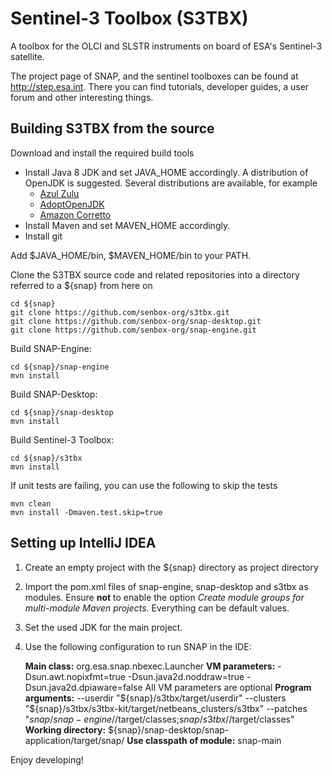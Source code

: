 Sentinel-3 Toolbox (S3TBX)
==========================

A toolbox for the OLCI and SLSTR instruments on board of ESA's Sentinel-3 satellite.

The project page of SNAP, and the sentinel toolboxes can be found at http://step.esa.int. 
There you can find tutorials, developer guides, a user forum and other interesting things.


Building S3TBX from the source
------------------------------

Download and install the required build tools

* Install Java 8 JDK and set JAVA_HOME accordingly. A distribution of OpenJDK is suggested. 
Several distributions are available, for example
  * [Azul Zulu](https://www.azul.com/downloads/zulu-community)  
  * [AdoptOpenJDK](https://adoptopenjdk.net)   
  * [Amazon Corretto](https://aws.amazon.com/de/corretto)	  
* Install Maven and set MAVEN_HOME accordingly. 
* Install git

Add $JAVA_HOME/bin, $MAVEN_HOME/bin to your PATH.

Clone the S3TBX source code and related repositories into a directory referred to a ${snap} from here on

    cd ${snap}
    git clone https://github.com/senbox-org/s3tbx.git
    git clone https://github.com/senbox-org/snap-desktop.git
    git clone https://github.com/senbox-org/snap-engine.git
    
Build SNAP-Engine:

    cd ${snap}/snap-engine
    mvn install

Build SNAP-Desktop:

    cd ${snap}/snap-desktop
    mvn install

Build Sentinel-3 Toolbox:

    cd ${snap}/s3tbx
    mvn install
   
If unit tests are failing, you can use the following to skip the tests
   
    mvn clean
    mvn install -Dmaven.test.skip=true
	
Setting up IntelliJ IDEA
------------------------

1. Create an empty project with the ${snap} directory as project directory

2. Import the pom.xml files of snap-engine, snap-desktop and s3tbx as modules. Ensure **not** to enable
the option *Create module groups for multi-module Maven projects*. Everything can be default values.

3. Set the used JDK for the main project.

4. Use the following configuration to run SNAP in the IDE:

    **Main class:** org.esa.snap.nbexec.Launcher
    **VM parameters:** -Dsun.awt.nopixfmt=true -Dsun.java2d.noddraw=true -Dsun.java2d.dpiaware=false
    All VM parameters are optional
    **Program arguments:**
    --userdir
    "${snap}/s3tbx/target/userdir"
    --clusters
    "${snap}/s3tbx/s3tbx-kit/target/netbeans_clusters/s3tbx"
    --patches
    "${snap}/snap-engine/$/target/classes;${snap}/s3tbx/$/target/classes"
    **Working directory:** ${snap}/snap-desktop/snap-application/target/snap/
    **Use classpath of module:** snap-main

Enjoy developing!


